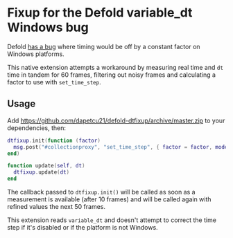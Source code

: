 # Fixup for the Defold variable_dt Windows bug

Defold [has a bug](https://forum.defold.com/t/variable-dt-causes-game-to-run-twice-as-fast-def-3146/15827)
where timing would be off by a constant factor on Windows platforms.

This native extension attempts a workaround by measuring real time and `dt` time
in tandem for 60 frames, filtering out noisy frames and calculating a factor
to use with `set_time_step`.

## Usage

Add https://github.com/dapetcu21/defold-dtfixup/archive/master.zip to your dependencies, then:

```lua
dtfixup.init(function (factor)
  msg.post("#collectionproxy", "set_time_step", { factor = factor, mode = 0 })
end)

function update(self, dt)
  dtfixup.update(dt)
end
```

The callback passed to `dtfixup.init()` will be called as soon as a measurement is available (after 10 frames) and will be called again with refined values the next 50 frames.

This extension reads `variable_dt` and doesn't attempt to correct the time step if it's disabled or if the platform is not Windows.
